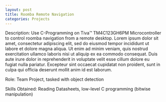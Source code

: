 ```yaml
---
layout: post
title: Roomba Remote Navigation
categories: Projects
---
```


Description:
Use C-Programming on Tiva™ TM4C123GH6PM Microcontroller to control roomba navigation from a remote desktop.
Lorem ipsum dolor sit amet, consectetur adipiscing elit, sed do eiusmod tempor incididunt ut labore et dolore magna aliqua. Ut enim ad minim veniam, quis nostrud exercitation ullamco laboris nisi ut aliquip ex ea commodo consequat. Duis aute irure dolor in reprehenderit in voluptate velit esse cillum dolore eu fugiat nulla pariatur. Excepteur sint occaecat cupidatat non proident, sunt in culpa qui officia deserunt mollit anim id est laborum.


Role:
	Team Project, tasked with object detection

Skills Obtained:
	Reading Datasheets, low-level C programming (bitwise manipulation)
